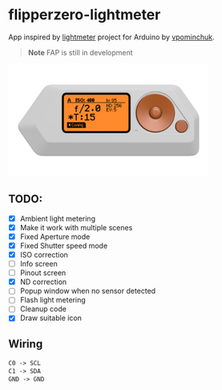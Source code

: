 # flipperzero-lightmeter

App inspired by [lightmeter](https://github.com/vpominchuk/lightmeter) project for Arduino by [vpominchuk](https://github.com/vpominchuk).

> **Note**
> FAP is still in development

<img src="images/framed_gui_main.png" width="400px">  

## TODO:
- [x] Ambient light metering
- [x] Make it work with multiple scenes
- [x] Fixed Aperture mode
- [x] Fixed Shutter speed mode 
- [x] ISO correction 
- [ ] Info screen
- [ ] Pinout screen
- [x] ND correction
- [ ] Popup window when no sensor detected
- [ ] Flash light metering
- [ ] Cleanup code
- [x] Draw suitable icon

## Wiring

```
C0 -> SCL
C1 -> SDA
GND -> GND
```
